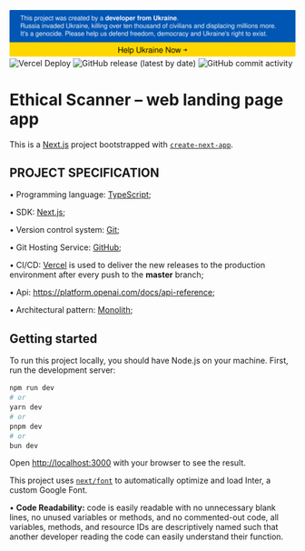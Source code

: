 [![Stand With Ukraine](https://raw.githubusercontent.com/vshymanskyy/StandWithUkraine/main/banner-direct-single.svg)](https://stand-with-ukraine.pp.ua)
![Vercel Deploy](https://therealsujitk-vercel-badge.vercel.app/?app=ethical-scanner-web)
![GitHub release (latest by date)](https://img.shields.io/github/v/release/Turskyi/ethical_scanner_web)
<img alt="GitHub commit activity" src="https://img.shields.io/github/commit-activity/m/Turskyi/ethical_scanner_web">
# Ethical Scanner – web landing page app

This is a [Next.js](https://nextjs.org/) project bootstrapped with [`create-next-app`](https://github.com/vercel/next.js/tree/canary/packages/create-next-app).

## PROJECT SPECIFICATION

• Programming language: [TypeScript](https://www.typescriptlang.org);

• SDK: [Next.js](https://nextjs.org);

• Version control system: [Git](https://git-scm.com);

• Git Hosting Service: [GitHub](https://github.com);

• CI/CD: [Vercel](https://vercel.com/features/previews) is used to
deliver the new releases to the production environment after every push to the **master** branch;

• Api: https://platform.openai.com/docs/api-reference;

• Architectural pattern:
[Monolith](https://learn.microsoft.com/en-us/dotnet/architecture/modern-web-apps-azure/common-web-application-architectures#all-in-one-applications);

## Getting started
To run this project locally, you should have Node.js on your machine.
First, run the development server:

```bash
npm run dev
# or
yarn dev
# or
pnpm dev
# or
bun dev
```

Open [http://localhost:3000](http://localhost:3000) with your browser to see the result.

This project uses [`next/font`](https://nextjs.org/docs/basic-features/font-optimization) to automatically optimize and load Inter, a custom Google Font.

• **Code Readability:** code is easily readable with no unnecessary blank lines, no unused variables
or methods, and no commented-out code, all variables, methods, and resource IDs are descriptively
named such that another developer reading the code can easily understand their function.
